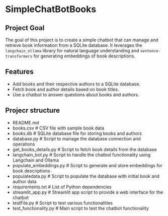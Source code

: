 # SimpleChatBotBooks

## Project Goal

The goal of this project is to create a simple chatbot that can manage and retrieve book information from a SQLite database. It leverages the `langchain_ollama` library for natural language understanding and `sentence-transformers` for generating embeddings of book descriptions.

## Features

- Add books and their respective authors to a SQLite database.
- Fetch book and author details based on book titles.
- Use a chatbot to answer questions about books and authors.

## Projecr structure
- README.md
- books.csv                   # CSV file with sample book data
- books.db                    # SQLite database file for storing books and authors
- database.py                 # Script to manage the database connection and operations
- get_books_details.py        # Script to fetch book details from the database
- langchain_bot.py            # Script to handle the chatbot functionality using Langchain and Ollama
- populate_embeddings.py      # Script to generate and store embeddings for book descriptions
- populatedata.py             # Script to populate the database with initial book and author data
- requirements.txt            # List of Python dependencies
- streamlit_app.py            # Streamlit app script to provide a web interface for the chatbot
- testFile.py                 # Script to test various functionalities
- test_functionality.py       # Main script to test the chatbot functionality
  
